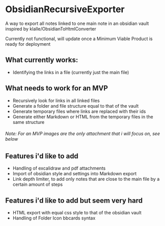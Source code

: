 # ObsidianRecursiveExporter
A way to export all notes linked to one main note in an obsidian vault inspired by klalle/ObsidianToHtmlConverter

Currently not functional, will update once a Minimum Viable Product is ready for deployment
## What currently works:
- Identifying the links in a file (currently just the main file)

## What needs to work for an MVP
- Recursively look for links in all linked files
- Generate a folder and file structure equal to that of the vault
- Generate temporary files where links are replaced with their ids
- Generate either Markdown or HTML from the temporary files in the same structure

###### Note: For an MVP images are the only attachment that i will focus on, see below 

## Features i'd like to add
- Handling of excalidraw and pdf attachments
- Import of obsidian style and settings into Markdown export
- Link depth limiter, to add only notes that are close to the main file by a certain amount of steps

## Features i'd like to add but seem very hard
- HTML export with equal css style to that of the obsidian vault
- Handling of Folder Icon bbcards syntax

